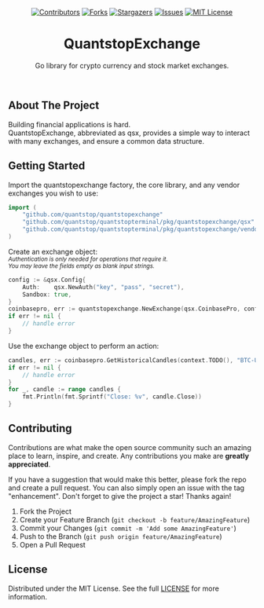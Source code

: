 <!--suppress ALL -->
<div id="top"></div>

<!-- PROJECT SHIELDS -->
<!--
Using markdown "reference style" links for readability.
Reference links are enclosed in brackets [ ] instead of parentheses ( ).
See the bottom of this document for the declaration of the reference variables
for contributors-url, forks-url, etc. This is an optional, concise syntax you may use.
https://www.markdownguide.org/basic-syntax/#reference-style-links

Note: 
  To have badges be centered there MUST be a blank line between markdown and div tags
  https://stackoverflow.com/questions/70292850/centre-align-shield-io-in-github-readme-file
-->
<div align="center">

[![Contributors][contributors-shield]][contributors-url]
[![Forks][forks-shield]][forks-url]
[![Stargazers][stars-shield]][stars-url]
[![Issues][issues-shield]][issues-url]
[![MIT License][license-shield]][license-url]

</div>

<!-- PROJECT LOGO -->
<div align="center">
  <h1>QuantstopExchange</h1>

  <p align="center">
    Go library for crypto currency and stock market exchanges. <br />
  </p>
</div>

<br />

<!-- ABOUT THE PROJECT -->
## About The Project

Building financial applications is hard. <br>
QuantstopExchange, abbreviated as qsx, provides a simple way to interact with many exchanges, and ensure a common data structure. 



<!-- GETTING STARTED -->
## Getting Started
Import the quantstopexchange factory, the core library, and any vendor exchanges you wish to use:
```go
import (
    "github.com/quantstop/quantstopexchange"
    "github.com/quantstop/quantstopterminal/pkg/quantstopexchange/qsx"
    "github.com/quantstop/quantstopterminal/pkg/quantstopexchange/vendors/coinbasepro"
)
```

Create an exchange object: <br>
<i><small>Authentication is only needed for operations that require it. <br>
You may leave the fields empty as blank input strings. <br>
</small></i>

```go
config := &qsx.Config{
    Auth:    qsx.NewAuth("key", "pass", "secret"),
    Sandbox: true,
}
coinbasepro, err := quantstopexchange.NewExchange(qsx.CoinbasePro, config)
if err != nil {
    // handle error
}
```

Use the exchange object to perform an action:

```go
candles, err := coinbasepro.GetHistoricalCandles(context.TODO(), "BTC-USD", "1m")
if err != nil {
    // handle error
}
for _, candle := range candles {
    fmt.Println(fmt.Sprintf("Close: %v", candle.Close))
}
```



<!-- CONTRIBUTING -->
## Contributing

Contributions are what make the open source community such an amazing place to learn, inspire, and create.
Any contributions you make are **greatly appreciated**.

If you have a suggestion that would make this better, please fork the repo and create a pull request.
You can also simply open an issue with the tag "enhancement".
Don't forget to give the project a star! Thanks again!

1. Fork the Project
2. Create your Feature Branch (`git checkout -b feature/AmazingFeature`)
3. Commit your Changes (`git commit -m 'Add some AmazingFeature'`)
4. Push to the Branch (`git push origin feature/AmazingFeature`)
5. Open a Pull Request




<!-- Eula_en-us.rtf -->
## License

Distributed under the MIT License. See the full [LICENSE](LICENSE) for more information.




<!-- MARKDOWN LINKS & IMAGES -->
<!-- https://www.markdownguide.org/basic-syntax/#reference-style-links -->
[contributors-shield]: https://img.shields.io/github/contributors/quantstop/qsx.svg?style=for-the-badge
[contributors-url]: https://github.com/quantstop/qsx/graphs/contributors
[forks-shield]: https://img.shields.io/github/forks/quantstop/qsx.svg?style=for-the-badge
[forks-url]: https://github.com/quantstop/qsx/network/members
[stars-shield]: https://img.shields.io/github/stars/quantstop/qsx.svg?style=for-the-badge
[stars-url]: https://github.com/quantstop/qsx/stargazers
[issues-shield]: https://img.shields.io/github/issues/quantstop/qsx.svg?style=for-the-badge
[issues-url]: https://github.com/quantstop/qsx/issues
[license-shield]: https://img.shields.io/github/license/quantstop/qsx.svg?style=for-the-badge
[license-url]: https://github.com/quantstop/qsx/blob/main/LICENSE
